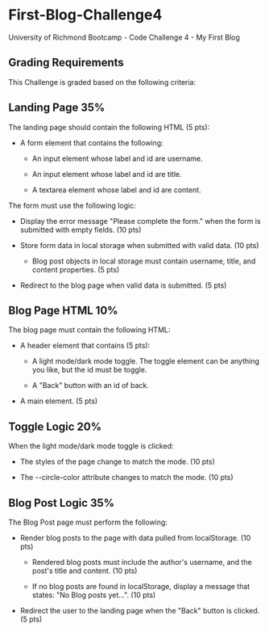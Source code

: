 # First-Blog-Challenge4
University of Richmond Bootcamp - Code Challenge 4 - My First Blog

## Grading Requirements
This Challenge is graded based on the following criteria:

## Landing Page 35%
 The landing page should contain the following HTML (5 pts):

* A form element that contains the following:

    * An input element whose label and id are username.

    * An input element whose label and id are title.

    * A textarea element whose label and id are content.

The form must use the following logic:

* Display the error message "Please complete the form." when the form is submitted with empty fields. (10 pts)

* Store form data in local storage when submitted with valid data. (10 pts)

    * Blog post objects in local storage must contain username, title, and content properties. (5 pts)
* Redirect to the blog page when valid data is submitted. (5 pts)

## Blog Page HTML 10%
The blog page must contain the following HTML:

* A header element that contains (5 pts):

    * A light mode/dark mode toggle. The toggle element can be anything you like, but the id must be toggle.

    * A "Back" button with an id of back.

* A main element. (5 pts)

## Toggle Logic 20%
When the light mode/dark mode toggle is clicked:

* The styles of the page change to match the mode. (10 pts)

* The --circle-color attribute changes to match the mode. (10 pts)

## Blog Post Logic 35%
The Blog Post page must perform the following:

* Render blog posts to the page with data pulled from localStorage. (10 pts)

    * Rendered blog posts must include the author's username, and the post's title and content. (10 pts)

    * If no blog posts are found in localStorage, display a message that states: "No Blog posts yet...". (10 pts)

* Redirect the user to the landing page when the "Back" button is clicked. (5 pts)

